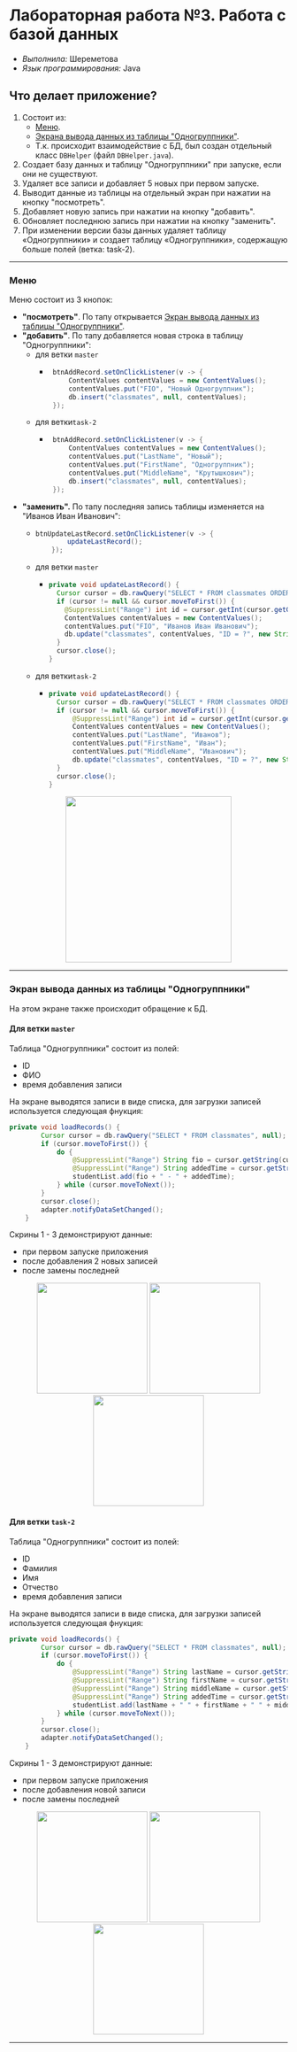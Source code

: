 # Лабораторная работа №3. Работа с базой данных
- _Выполнила:_ Шереметова
- _Язык программирования:_ Java

## Что делает приложение?
1. Состоит из:
   - [Меню](#activity1).
   - [Экрана вывода данных из таблицы "Одногруппники"](#activity2).
   - Т.к. происходит взаимодействие с БД, был создан отдельный класс `DBHelper` (файл `DBHelper.java`).
2. Создает базу данных и таблицу "Одногруппники" при запуске, если они не существуют.
3. Удаляет все записи и добавляет 5 новых при первом запуске.
4. Выводит данные из таблицы на отдельный экран при нажатии на кнопку "посмотреть".
5. Добавляет новую запись при нажатии на кнопку "добавить".
6. Обновляет последнюю запись при нажатии на кнопку "заменить".
7. При изменении версии базы данных удаляет таблицу «Одногруппники» и создает таблицу «Одногруппники», содержащую больше полей (ветка: task-2).

---
### <a id="activity1"> Меню </a>

Меню состоит из 3 кнопок:
- **"посмотреть"**. По тапу открывается [Экран вывода данных из таблицы "Одногруппники"](#activity2).
- **"добавить"**. По тапу добавляется новая строка в таблицу "Одногруппники":
  - для ветки `master`
    -  ``` java
        btnAddRecord.setOnClickListener(v -> {
            ContentValues contentValues = new ContentValues();
            contentValues.put("FIO", "Новый Одногруппник");
            db.insert("classmates", null, contentValues);
        });
        ```
  - для ветки`task-2`
    -  ``` java
        btnAddRecord.setOnClickListener(v -> {
            ContentValues contentValues = new ContentValues();
            contentValues.put("LastName", "Новый");
            contentValues.put("FirstName", "Одногруппник");
            contentValues.put("MiddleName", "Крутышкович");
            db.insert("classmates", null, contentValues);
        });
       ```
- **"заменить".** По тапу последняя запись таблицы изменяется на "Иванов Иван Иванович":
  - ``` java
    btnUpdateLastRecord.setOnClickListener(v -> {
            updateLastRecord();
        });
    ```
   - для ветки `master`
     -  ``` java
        private void updateLastRecord() {
          Cursor cursor = db.rawQuery("SELECT * FROM classmates ORDER BY ID DESC LIMIT 1", null);
          if (cursor != null && cursor.moveToFirst()) {
            @SuppressLint("Range") int id = cursor.getInt(cursor.getColumnIndex("ID"));
            ContentValues contentValues = new ContentValues();
            contentValues.put("FIO", "Иванов Иван Иванович");
            db.update("classmates", contentValues, "ID = ?", new String[]{String.valueOf(id)});
          }
          cursor.close();
        }
        ```
  - для ветки`task-2`
    - ``` java
      private void updateLastRecord() {
        Cursor cursor = db.rawQuery("SELECT * FROM classmates ORDER BY ID DESC LIMIT 1", null);
        if (cursor != null && cursor.moveToFirst()) {
            @SuppressLint("Range") int id = cursor.getInt(cursor.getColumnIndex("ID"));
            ContentValues contentValues = new ContentValues();
            contentValues.put("LastName", "Иванов");
            contentValues.put("FirstName", "Иван");
            contentValues.put("MiddleName", "Иванович");
            db.update("classmates", contentValues, "ID = ?", new String[]{String.valueOf(id)});
        }
        cursor.close();
      }
      ``` 

<p align="center">
    <img src="https://github.com/user-attachments/assets/f1d31f0a-a472-47e1-a046-ea7ecd852348" width="300"> 
</p> 

---
### <a id="activity2"> Экран вывода данных из таблицы "Одногруппники" </a>
На этом экране также происходит обращение к БД.

#### Для ветки `master`
Таблица "Одногруппники" состоит из полей:
- ID
- ФИО
- время добавления записи

На экране выводятся записи в виде списка, для загрузки записей используется следующая фнукция:
``` java
private void loadRecords() {
        Cursor cursor = db.rawQuery("SELECT * FROM classmates", null);
        if (cursor.moveToFirst()) {
            do {
                @SuppressLint("Range") String fio = cursor.getString(cursor.getColumnIndex("FIO"));
                @SuppressLint("Range") String addedTime = cursor.getString(cursor.getColumnIndex("added_time"));
                studentList.add(fio + " - " + addedTime);
            } while (cursor.moveToNext());
        }
        cursor.close();
        adapter.notifyDataSetChanged();
    }
```
Скрины 1 - 3 демонстрируют данные:
- при первом запуске приложения
- после добавления 2 новых записей
- после замены последней
<p align="center">
    <img src="https://github.com/user-attachments/assets/2ab0f8d9-5f09-4314-8609-16b6a0c55314" width="200"> 
    <img src="https://github.com/user-attachments/assets/0516d5de-c189-4633-b626-df87b45acad8" width="200"> 
    <img src="https://github.com/user-attachments/assets/34c8ab00-e11c-4dff-aa8f-2e811c459eb2" width="200"> 
</p> 

#### Для ветки `task-2`
Таблица "Одногруппники" состоит из полей:
- ID
- Фамилия
- Имя
- Отчество
- время добавления записи

На экране выводятся записи в виде списка, для загрузки записей используется следующая фнукция:
``` java
private void loadRecords() {
        Cursor cursor = db.rawQuery("SELECT * FROM classmates", null);
        if (cursor.moveToFirst()) {
            do {
                @SuppressLint("Range") String lastName = cursor.getString(cursor.getColumnIndex("LastName"));
                @SuppressLint("Range") String firstName = cursor.getString(cursor.getColumnIndex("FirstName"));
                @SuppressLint("Range") String middleName = cursor.getString(cursor.getColumnIndex("MiddleName"));
                @SuppressLint("Range") String addedTime = cursor.getString(cursor.getColumnIndex("added_time"));
                studentList.add(lastName + " " + firstName + " " + middleName + " - " + addedTime);
            } while (cursor.moveToNext());
        }
        cursor.close();
        adapter.notifyDataSetChanged();
    }
```
Скрины 1 - 3 демонстрируют данные:
- при первом запуске приложения
- после добавления новой записи
- после замены последней
<p align="center">
    <img src="https://github.com/user-attachments/assets/4f769849-33c6-4392-80bb-99425f95bc82" width="200"> 
    <img src="https://github.com/user-attachments/assets/3e13f5f2-e6b1-424b-93c1-42b0412318e5" width="200"> 
    <img src="https://github.com/user-attachments/assets/a997f903-6972-4c59-b85c-906464e0a4cf" width="200"> 
</p> 

---


